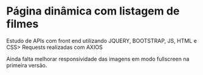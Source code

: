 # Página dinâmica com listagem de filmes

Estudo de APIs com front end utilizando JQUERY, BOOTSTRAP, JS, HTML e CSS>
Requests realizadas com AXIOS

Ainda falta melhorar responsividade das imagens em modo fullscreen na primeira versão. 
